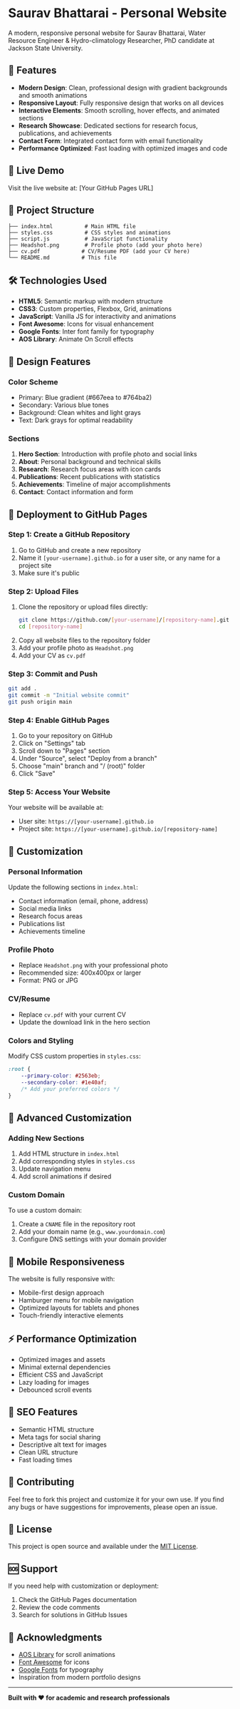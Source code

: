 # Saurav Bhattarai - Personal Website

A modern, responsive personal website for Saurav Bhattarai, Water Resource Engineer & Hydro-climatology Researcher, PhD candidate at Jackson State University.

## 🌟 Features

- **Modern Design**: Clean, professional design with gradient backgrounds and smooth animations
- **Responsive Layout**: Fully responsive design that works on all devices
- **Interactive Elements**: Smooth scrolling, hover effects, and animated sections
- **Research Showcase**: Dedicated sections for research focus, publications, and achievements
- **Contact Form**: Integrated contact form with email functionality
- **Performance Optimized**: Fast loading with optimized images and code

## 🚀 Live Demo

Visit the live website at: [Your GitHub Pages URL]

## 📁 Project Structure

```
├── index.html          # Main HTML file
├── styles.css          # CSS styles and animations
├── script.js           # JavaScript functionality
├── Headshot.png        # Profile photo (add your photo here)
├── cv.pdf             # CV/Resume PDF (add your CV here)
└── README.md          # This file
```

## 🛠️ Technologies Used

- **HTML5**: Semantic markup with modern structure
- **CSS3**: Custom properties, Flexbox, Grid, animations
- **JavaScript**: Vanilla JS for interactivity and animations
- **Font Awesome**: Icons for visual enhancement
- **Google Fonts**: Inter font family for typography
- **AOS Library**: Animate On Scroll effects

## 🎨 Design Features

### Color Scheme
- Primary: Blue gradient (#667eea to #764ba2)
- Secondary: Various blue tones
- Background: Clean whites and light grays
- Text: Dark grays for optimal readability

### Sections
1. **Hero Section**: Introduction with profile photo and social links
2. **About**: Personal background and technical skills
3. **Research**: Research focus areas with icon cards
4. **Publications**: Recent publications with statistics
5. **Achievements**: Timeline of major accomplishments
6. **Contact**: Contact information and form

## 🚀 Deployment to GitHub Pages

### Step 1: Create a GitHub Repository
1. Go to GitHub and create a new repository
2. Name it `[your-username].github.io` for a user site, or any name for a project site
3. Make sure it's public

### Step 2: Upload Files
1. Clone the repository or upload files directly:
   ```bash
   git clone https://github.com/[your-username]/[repository-name].git
   cd [repository-name]
   ```
2. Copy all website files to the repository folder
3. Add your profile photo as `Headshot.png`
4. Add your CV as `cv.pdf`

### Step 3: Commit and Push
```bash
git add .
git commit -m "Initial website commit"
git push origin main
```

### Step 4: Enable GitHub Pages
1. Go to your repository on GitHub
2. Click on "Settings" tab
3. Scroll down to "Pages" section
4. Under "Source", select "Deploy from a branch"
5. Choose "main" branch and "/ (root)" folder
6. Click "Save"

### Step 5: Access Your Website
Your website will be available at:
- User site: `https://[your-username].github.io`
- Project site: `https://[your-username].github.io/[repository-name]`

## 📝 Customization

### Personal Information
Update the following sections in `index.html`:
- Contact information (email, phone, address)
- Social media links
- Research focus areas
- Publications list
- Achievements timeline

### Profile Photo
- Replace `Headshot.png` with your professional photo
- Recommended size: 400x400px or larger
- Format: PNG or JPG

### CV/Resume
- Replace `cv.pdf` with your current CV
- Update the download link in the hero section

### Colors and Styling
Modify CSS custom properties in `styles.css`:
```css
:root {
    --primary-color: #2563eb;
    --secondary-color: #1e40af;
    /* Add your preferred colors */
}
```

## 🔧 Advanced Customization

### Adding New Sections
1. Add HTML structure in `index.html`
2. Add corresponding styles in `styles.css`
3. Update navigation menu
4. Add scroll animations if desired

### Custom Domain
To use a custom domain:
1. Create a `CNAME` file in the repository root
2. Add your domain name (e.g., `www.yourdomain.com`)
3. Configure DNS settings with your domain provider

## 📱 Mobile Responsiveness

The website is fully responsive with:
- Mobile-first design approach
- Hamburger menu for mobile navigation
- Optimized layouts for tablets and phones
- Touch-friendly interactive elements

## ⚡ Performance Optimization

- Optimized images and assets
- Minimal external dependencies
- Efficient CSS and JavaScript
- Lazy loading for images
- Debounced scroll events

## 🎯 SEO Features

- Semantic HTML structure
- Meta tags for social sharing
- Descriptive alt text for images
- Clean URL structure
- Fast loading times

## 🤝 Contributing

Feel free to fork this project and customize it for your own use. If you find any bugs or have suggestions for improvements, please open an issue.

## 📄 License

This project is open source and available under the [MIT License](LICENSE).

## 🆘 Support

If you need help with customization or deployment:
1. Check the GitHub Pages documentation
2. Review the code comments
3. Search for solutions in GitHub Issues

## 🌟 Acknowledgments

- [AOS Library](https://michalsnik.github.io/aos/) for scroll animations
- [Font Awesome](https://fontawesome.com/) for icons
- [Google Fonts](https://fonts.google.com/) for typography
- Inspiration from modern portfolio designs

---

**Built with ❤️ for academic and research professionals**
